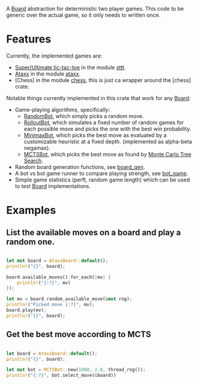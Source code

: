 <!-- cargo-sync-readme start -->

A [Board](https://docs.rs/board-game/latest/board-game/board/trait.Board.html) abstraction for deterministic two player games.
This code to be generic over the actual game, so it only needs to written once.

# Features

Currently, the implemented games are:
* [Super/Ultimate tic-tac-toe](https://en.wikipedia.org/wiki/Ultimate_tic-tac-toe) in the module [sttt](https://docs.rs/board-game/latest/board-game/games/sttt/).
* [Ataxx](https://en.wikipedia.org/wiki/Ataxx) in the module [ataxx](https://docs.rs/board-game/latest/board-game/games/ataxx/).
* [Chess] in the module [chess](https://docs.rs/board-game/latest/board-game/games/chess/), this is just ca wrapper around the [chess] crate.

Notable things currently implemented in this crate that work for any [Board](https://docs.rs/board-game/latest/board-game/board/trait.Board.html):
* Game-playing algorithms, specifically:
    * [RandomBot](https://docs.rs/board-game/latest/board-game/ai/simple/struct.RandomBot.html),
        which simply picks a random move.
    * [RolloutBot](https://docs.rs/board-game/latest/board-game/ai/simple/struct.RolloutBot.html),
        which simulates a fixed number of random games for each possible move and picks the one with the best win probability.
    * [MinimaxBot](https://docs.rs/board-game/latest/board-game/ai/minimax/struct.MiniMaxBot.html),
        which picks the best move as evaluated by a customizable heuristic at a fixed depth. (implemented as alpha-beta negamax).
    * [MCTSBot](https://docs.rs/board-game/latest/board-game/ai/mcts/struct.MCTSBot.html),
        which picks the best move as found by [Monte Carlo Tree Search](https://en.wikipedia.org/wiki/Monte_Carlo_tree_search).
* Random board generation functions, see [board_gen](https://docs.rs/board-game/latest/board-game/util/board_gen/).
* A bot vs bot game runner to compare playing strength, see [bot_game](https://docs.rs/board-game/latest/board-game/util/bot_game/).
* Simple game statistics (perft, random game length) which can be used to test [Board](https://docs.rs/board-game/latest/board-game/board/trait.Board.html) implementations.

# Examples

## List the available moves on a board and play a random one.

```rust

let mut board = AtaxxBoard::default();
println!("{}", board);

board.available_moves().for_each(|mv| {
    println!("{:?}", mv)
});

let mv = board.random_available_move(&mut rng);
println!("Picked move {:?}", mv);
board.play(mv);
println!("{}", board);
```

## Get the best move according to MCTS

```rust

let board = AtaxxBoard::default();
println!("{}", board);

let mut bot = MCTSBot::new(1000, 2.0, thread_rng());
println!("{:?}", bot.select_move(&board))
```

<!-- cargo-sync-readme end -->
